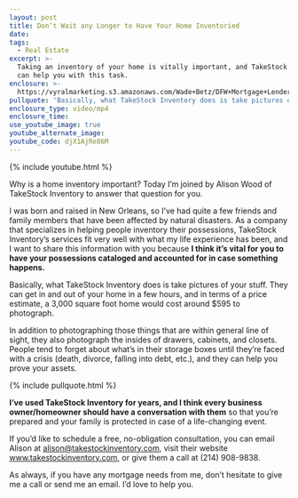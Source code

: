 ```yaml
---
layout: post
title: Don’t Wait any Longer to Have Your Home Inventoried
date:
tags:
  - Real Estate
excerpt: >-
  Taking an inventory of your home is vitally important, and TakeStock Inventory
  can help you with this task.
enclosure: >-
  https://vyralmarketing.s3.amazonaws.com/Wade+Betz/DFW+Mortgage+Lender-+The+Importance+of+a+Home+Inventory.mp4
pullquote: 'Basically, what TakeStock Inventory does is take pictures of your stuff.'
enclosure_type: video/mp4
enclosure_time:
use_youtube_image: true
youtube_alternate_image:
youtube_code: djX1AjRe86M
---
```


{% include youtube.html %}

Why is a home inventory important? Today I’m joined by Alison Wood of TakeStock Inventory to answer that question for you.&nbsp;

I was born and raised in New Orleans, so I’ve had quite a few friends and family members that have been affected by natural disasters. As a company that specializes in helping people inventory their possessions, TakeStock Inventory’s services fit very well with what my life experience has been, and I want to share this information with you because **I think it’s vital for you to have your possessions cataloged and accounted for in case something happens.**

Basically, what TakeStock Inventory does is take pictures of your stuff. They can get in and out of your home in a few hours, and in terms of a price estimate, a 3,000 square foot home would cost around $595 to photograph.&nbsp;

In addition to photographing those things that are within general line of sight, they also photograph the insides of drawers, cabinets, and closets. People tend to forget about what’s in their storage boxes until they’re faced with a crisis (death, divorce, falling into debt, etc.), and they can help you prove your assets.&nbsp;

{% include pullquote.html %}

**I’ve used TakeStock Inventory for years, and I think every business owner/homeowner should have a conversation with them** so that you’re prepared and your family is protected in case of a life-changing event.&nbsp;

If you’d like to schedule a free, no-obligation consultation, you can email Alison at alison@takestockinventory.com, visit their website www.takestockinventory.com, or give them a call at (214) 908-9838.&nbsp;

As always, if you have any mortgage needs from me, don’t hesitate to give me a call or send me an email. I’d love to help you.&nbsp;<br>&nbsp;